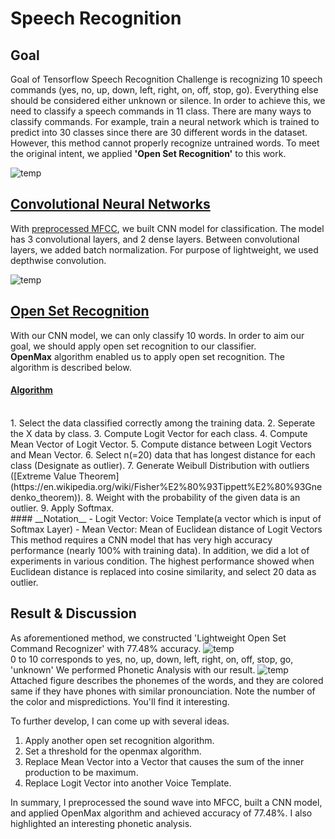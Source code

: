 # Speech Recognition

## Goal
Goal of Tensorflow Speech Recognition Challenge is recognizing 10 speech commands (yes, no, up, down, left, right, on, off, stop, go). Everything else should be considered either unknown or silence. In order to achieve this, we need to classify a speech commands in 11 class. There are many ways to classify commands. For example, train a neural network which is trained to predict into 30 classes since there are 30 different words in the dataset. However, this method cannot properly recognize untrained words. To meet the original intent, we applied __'Open Set Recognition'__ to this work.

![temp](https://user-images.githubusercontent.com/68213812/122737143-b6a64780-d2bb-11eb-8f7b-3588acfb77e1.png)

## [Convolutional Neural Networks](https://github.com/imeunu/Tensorflow_SpeechRecognition_Challenge/blob/main/Speech_Recognition/ASR_build_model.py)
With [preprocessed MFCC](https://github.com/imeunu/Tensorflow_SpeechRecognition_Challenge/blob/main/Speech_Recognition/ASR_preprocess.py), we built CNN model for classification. The model has 3 convolutional layers, and 2 dense layers. Between convolutional layers, we added batch normalization. For purpose of lightweight, we used depthwise convolution.

![temp](https://user-images.githubusercontent.com/68213812/122908116-c04caf80-d38e-11eb-8305-1a77844896ac.png)

## [Open Set Recognition](https://github.com/imeunu/Tensorflow_SpeechRecognition_Challenge/blob/main/Speech_Recognition/ASR_build_model.py)
With our CNN model, we can only classify 10 words. In order to aim our goal, we should apply open set recognition to our classifier.
<br>
__OpenMax__ algorithm enabled us to apply open set recognition. The algorithm is described below.

#### [__Algorithm__](https://ieeexplore.ieee.org/document/7780542)
<br>
1. Select the data classified correctly among the training data.
2. Seperate the X data by class.
3. Compute Logit Vector for each class.
4. Compute Mean Vector of Logit Vector.
5. Compute distance between Logit Vectors and Mean Vector.
6. Select n(=20) data that has longest distance for each class (Designate as outlier).
7. Generate Weibull Distribution with outliers ([Extreme Value Theorem](https://en.wikipedia.org/wiki/Fisher%E2%80%93Tippett%E2%80%93Gnedenko_theorem)).
8. Weight with the probability of the given data is an outlier.
9. Apply Softmax.
<br>
#### __Notation__
- Logit Vector: Voice Template(a vector which is input of Softmax Layer)
- Mean Vector: Mean of Euclidean distance of Logit Vectors
<br>
This method requires a CNN model that has very high accuracy performance (nearly 100% with training data). In addition, we did a lot of experiments in various condition. The highest performance showed when Euclidean distance is replaced into cosine similarity, and select 20 data as outlier. 

## Result & Discussion
As aforementioned method, we constructed 'Lightweight Open Set Command Recognizer' with 77.48% accuracy.
![temp](https://user-images.githubusercontent.com/68213812/122919376-20495300-d39b-11eb-96c9-2cc2652fd463.png)
<br>
0 to 10 corresponds to yes, no, up, down, left, right, on, off, stop, go, 'unknown'
We performed Phonetic Analysis with our result. 
![temp](https://user-images.githubusercontent.com/68213812/122924846-2f330400-d3a1-11eb-9245-430e43d84010.png)
<br>
Attached figure describes the phonemes of the words, and they are colored same if they have phones with similar pronounciation.
Note the number of the color and mispredictions. You'll find it interesting.

To further develop, I can come up with several ideas.
1. Apply another open set recognition algorithm.
2. Set a threshold for the openmax algorithm.
3. Replace Mean Vector into a Vector that causes the sum of the inner production to be maximum.
4. Replace Logit Vector into another Voice Template.

In summary, I preprocessed the sound wave into MFCC, built a CNN model, and applied OpenMax algorithm and achieved accuracy of 77.48%. I also highlighted an interesting phonetic analysis.
